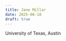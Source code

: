 ```yaml
---
title: Jane Millar
date: 2025-06-18
draft: true
---
```


University of Texas, Austin

<!-- position title, institution -->

<!--
## E-mail

-->

<!--
## Website

-->

<!--
{{< id vocab="ORCID" id="" >}}
-->

<!-- Description -->
